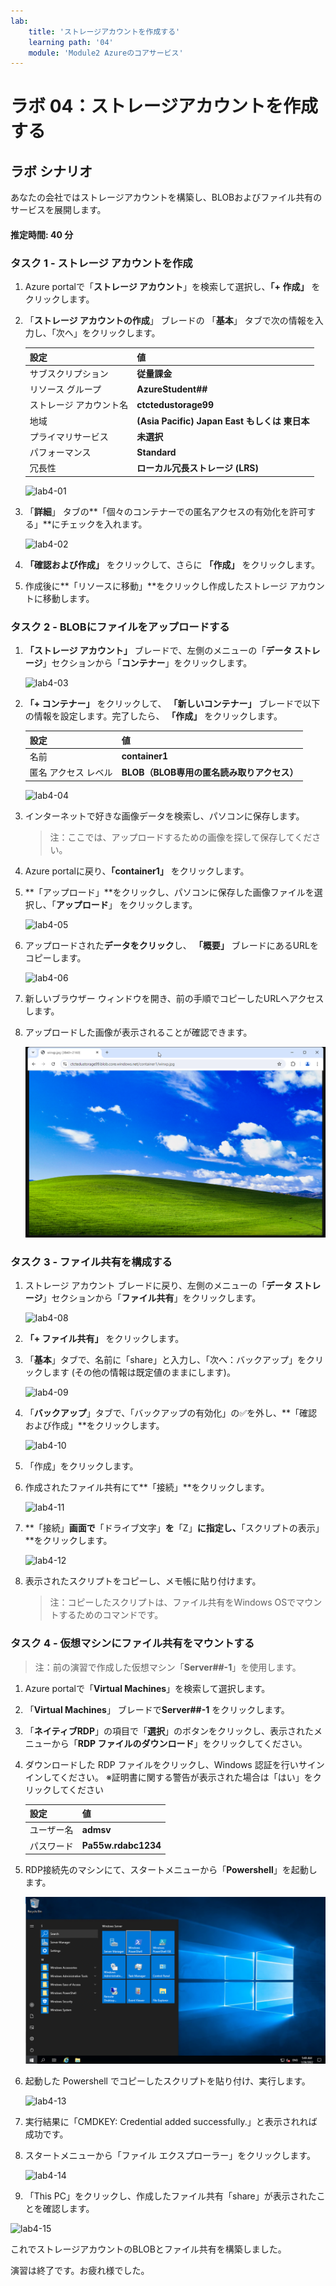 ```yaml
---
lab:
    title: 'ストレージアカウントを作成する'
    learning path: '04'
    module: 'Module2 Azureのコアサービス'
---
```


# ラボ 04：ストレージアカウントを作成する

## ラボ シナリオ

あなたの会社ではストレージアカウントを構築し、BLOBおよびファイル共有のサービスを展開します。



#### 推定時間: 40 分

### タスク 1 - ストレージ アカウントを作成

1. Azure portalで「**ストレージ アカウント**」を検索して選択し、**「+ 作成」** をクリックします。 

2. 「**ストレージ アカウントの作成**」 ブレードの 「**基本**」 タブで次の情報を入力し、「次へ」をクリックします。

    | 設定 | 値 |
    | --- | --- |
    | サブスクリプション | **従量課金** |
    | リソース グループ | **AzureStudent##**                            |
    | ストレージ アカウント名 | **ctctedustorage99**                          |
    | 地域 | **(Asia Pacific) Japan East もしくは 東日本** |
    | プライマリサービス      | **未選択**                                    |
    | パフォーマンス          | **Standard**                                  |
    | 冗長性 | **ローカル冗長ストレージ (LRS)** |

    ![lab4-01](./media/lab4-01.BMP)

3. 「**詳細**」 タブの**「個々のコンテナーでの匿名アクセスの有効化を許可する」**にチェックを入れます。 

    ![lab4-02](./media/lab4-02.BMP)

4. **「確認および作成」**  をクリックして、さらに **「作成」** をクリックします。

5. 作成後に**「リソースに移動」**をクリックし作成したストレージ アカウントに移動します。 




### タスク 2 - BLOBにファイルをアップロードする

1. **「ストレージ アカウント」** ブレードで、左側のメニューの「**データ ストレージ**」セクションから「**コンテナー**」をクリックします。

   ![lab4-03](./media/lab4-03.BMP)

   

2. **「+ コンテナー」** をクリックして、 **「新しいコンテナー」**  ブレードで以下の情報を設定します。完了したら、 **「作成」** をクリックします。

   | 設定                 | 値                                         |
   | -------------------- | ------------------------------------------ |
   | 名前                 | **container1**                             |
   | 匿名 アクセス レベル | **BLOB（BLOB専用の匿名読み取りアクセス）** |

   ![lab4-04](./media/lab4-04.BMP)

   

3. インターネットで好きな画像データを検索し、パソコンに保存します。

   > 注：ここでは、アップロードするための画像を探して保存してください。

4. Azure portalに戻り、**「container1」** をクリックします。

5. **「アップロード」**をクリックし、パソコンに保存した画像ファイルを選択し、「**アップロード**」 をクリックします。

   ![lab4-05](./media/lab4-05.BMP)

   

6. アップロードされた**データをクリック**し、 **「概要」** ブレードにあるURLをコピーします。

   ![lab4-06](./media/lab4-06.BMP)

7. 新しいブラウザー ウィンドウを開き、前の手順でコピーしたURLへアクセスします。

8. アップロードした画像が表示されることが確認できます。

   ![lab4-07](./media/lab4-07.BMP)

   


### タスク 3 - ファイル共有を構成する

1. ストレージ アカウント ブレードに戻り、左側のメニューの「**データ ストレージ**」セクションから「**ファイル共有**」をクリックします。

    ![lab4-08](./media/lab4-08.BMP)

    

2. **「+ ファイル共有」** をクリックします。

3. 「**基本**」タブで、名前に「share」と入力し、「次へ：バックアップ」をクリックします (その他の情報は既定値のままにします)。

    ![lab4-09](./media/lab4-09.BMP)

    

4. 「**バックアップ**」タブで、「バックアップの有効化」の✅を外し、**「確認および作成」**をクリックします。

    ![lab4-10](./media/lab4-10.BMP)

    

5. 「作成」をクリックします。

6. 作成されたファイル共有にて**「接続」**をクリックします。

    ![lab4-11](./media/lab4-11.BMP)

    

7. **「接続」**画面で**「ドライブ文字」**を**「Z」**に指定し、**「スクリプトの表示」**をクリックします。

    ![lab4-12](./media/lab4-12.BMP)

    

8. 表示されたスクリプトをコピーし、メモ帳に貼り付けます。

    > 注：コピーしたスクリプトは、ファイル共有をWindows OSでマウントするためのコマンドです。



### タスク 4 - 仮想マシンにファイル共有をマウントする

> 注：前の演習で作成した仮想マシン「**Server##-1**」を使用します。

1. Azure portalで「**Virtual Machines**」を検索して選択します。

2. 「**Virtual Machines**」 ブレードで**Server##-1** をクリックします。

3. 「**ネイティブRDP**」の項目で「**選択**」のボタンをクリックし、表示されたメニューから「**RDP ファイルのダウンロード**」をクリックしてください。

4. ダウンロードした RDP ファイルをクリックし、Windows 認証を行いサインインしてください。
   ※証明書に関する警告が表示された場合は「はい」をクリックしてください

   | **設定**   | **値**              |
   | :--------- | :------------------ |
   | ユーザー名 | **admsv**           |
   | パスワード | **Pa55w.rdabc1234** |

   

5. RDP接続先のマシンにて、スタートメニューから「**Powershell**」を起動します。

   ![AZ900_Lab1_20](./media/AZ900_Lab1_20.png)

   

6. 起動した Powershell でコピーしたスクリプトを貼り付け、実行します。

   ![lab4-13](./media/lab4-13.BMP)

   

7. 実行結果に「CMDKEY: Credential added successfully.」と表示されれば成功です。

8. スタートメニューから「ファイル エクスプローラー」をクリックします。

   ![lab4-14](./media/lab4-14.BMP)

   

9. 「This PC」をクリックし、作成したファイル共有「share」が表示されたことを確認します。

![lab4-15](./media/lab4-15.BMP)



これでストレージアカウントのBLOBとファイル共有を構築しました。

演習は終了です。お疲れ様でした。

